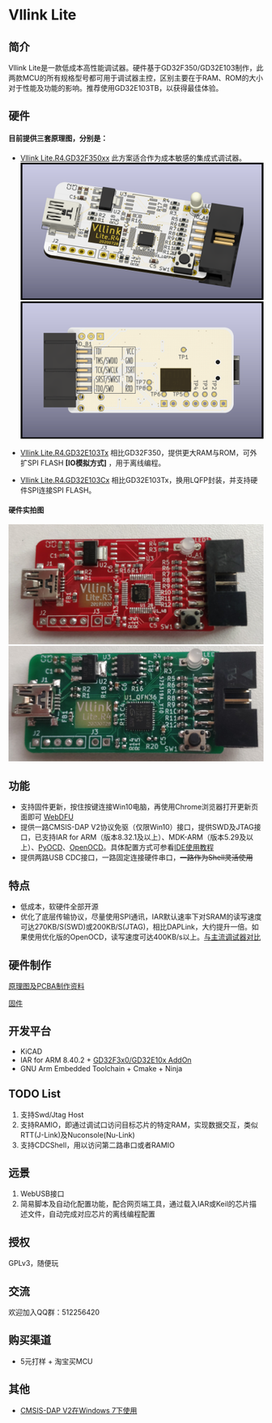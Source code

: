 # Vllink Lite

## 简介

Vllink Lite是一款低成本高性能调试器。硬件基于GD32F350/GD32E103制作，此两款MCU的所有规格型号都可用于调试器主控，区别主要在于RAM、ROM的大小对于性能及功能的影响。推荐使用GD32E103TB，以获得最佳体验。

## 硬件

#### 目前提供三套原理图，分别是：

* [Vllink Lite.R4.GD32F350xx](https://github.com/vllogic/vllink_lite/tree/master/hardware/vllink_lite.r4.gd32f350xx) 此方案适合作为成本敏感的集成式调试器。
![3D](./hardware/vllink_lite.r4.gd32f350xx/vllink_lite.r4.gd32f350xx.top45.png)
![BOTTOM](./hardware/vllink_lite.r4.gd32f350xx/vllink_lite.r4.gd32f350xx.bottom.png)

* [Vllink Lite.R4.GD32E103Tx](https://github.com/vllogic/vllink_lite/tree/master/hardware/vllink_lite.r4.gd32e103tx) 相比GD32F350，提供更大RAM与ROM，可外扩SPI FLASH **[IO模拟方式]** ，用于离线编程。

* [Vllink Lite.R4.GD32E103Cx](https://github.com/vllogic/vllink_lite/tree/master/hardware/vllink_lite.r4.gd32e103Cx) 相比GD32E103Tx，换用LQFP封装，并支持硬件SPI连接SPI FLASH。

#### 硬件实拍图
![PCBA](./hardware/vllink_lite.r3/vllink_lite.r3.pcba.png)
![PCBA](./hardware/vllink_lite.r4.gd32e103tx/vllink_lite.r4.gd32e103tx.pcba.png)

## 功能

* 支持固件更新，按住按键连接Win10电脑，再使用Chrome浏览器打开更新页面即可 [WebDFU](https://devanlai.github.io/webdfu/dfu-util/)
* 提供一路CMSIS-DAP V2协议免驱（仅限Win10）接口，提供SWD及JTAG接口，已支持IAR for ARM（版本8.32.1及以上）、MDK-ARM（版本5.29及以上）、[PyOCD](https://github.com/mbedmicro/pyOCD)、[OpenOCD](https://github.com/vllogic/openocd_cmsis-dap_v2)。具体配置方式可参看[IDE使用教程](https://github.com/vllogic/vllink_lite/blob/master/doc/ide_guide.md)
* 提供两路USB CDC接口，一路固定连接硬件串口，~~一路作为Shell灵活使用~~

## 特点

* 低成本，软硬件全部开源
* 优化了底层传输协议，尽量使用SPI通讯，IAR默认速率下对SRAM的读写速度可达270KB/S(SWD)或200KB/S(JTAG)，相比DAPLink，大约提升一倍。如果使用优化版的OpenOCD，读写速度可达400KB/s以上。[与主流调试器对比](https://github.com/vllogic/vllink_lite/blob/master/hardware/vllink_lite.r3/speed_test.md)

## 硬件制作

[原理图及PCBA制作资料](https://github.com/vllogic/vllink_lite/tree/master/hardware)

[固件](https://github.com/vllogic/vllink_lite/releases)

## 开发平台

* KiCAD
* IAR for ARM 8.40.2 + [GD32F3x0/GD32E10x AddOn](http://www.gd32mcu.com/cn/download)
* GNU Arm Embedded Toolchain + Cmake + Ninja

## TODO List
1. 支持Swd/Jtag Host
2. 支持RAMIO，即通过调试口访问目标芯片的特定RAM，实现数据交互，类似RTT(J-Link)及Nuconsole(Nu-Link)
3. 支持CDCShell，用以访问第二路串口或者RAMIO

## 远景
1. WebUSB接口
2. 简易脚本及自动化配置功能，配合网页端工具，通过载入IAR或Keil的芯片描述文件，自动完成对应芯片的离线编程配置

## 授权

GPLv3，随便玩

## 交流

欢迎加入QQ群：512256420

## 购买渠道
* 5元打样 + 淘宝买MCU

## 其他

* [CMSIS-DAP V2在Windows 7下使用](https://arm-software.github.io/CMSIS_5/DAP/html/group__DAP__ConfigUSB__gr.html)
